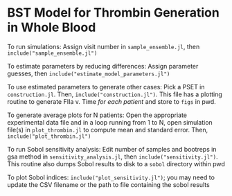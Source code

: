 # BST Model for Thrombin Generation in Whole Blood

To run simulations: Assign visit number in `sample_ensemble.jl`, then `include("sample_ensemble.jl")`

To estimate parameters by reducing differences: Assign parameter guesses, then `include("estimate_model_parameters.jl")`

To use estimated parameters to generate other cases: Pick a PSET in `construction.jl`. Then,  `include("construction.jl")`. This file has a plotting routine to generate FIIa v. Time *for each patient* and store to `figs` in pwd.

To generate average plots for N patients: Open the appropriate experimental data file and in a loop running from 1 to N, open simulation file(s) in `plot_thrombin.jl` to compute mean and standard error. Then, `include("plot_thrombin.jl")`

To run Sobol sensitivity analysis: Edit number of samples and bootreps in gsa method in `sensitivity_analysis.jl`, then `include("sensitivity.jl")`. This routine also dumps Sobol results to disk to a `sobol` directory within pwd

To plot Sobol indices: `include("plot_sensitivity.jl")`; you may need to update the CSV filename or the path to file containing the sobol results
